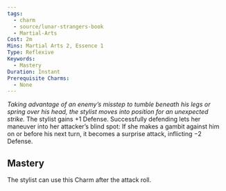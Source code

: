 ```yaml
---
tags:
  - charm
  - source/lunar-strangers-book
  - Martial-Arts
Cost: 2m
Mins: Martial Arts 2, Essence 1
Type: Reflexive
Keywords:
  - Mastery
Duration: Instant
Prerequisite Charms:
  - None
---
```

*Taking advantage of an enemy’s misstep to tumble beneath his legs or spring over his head, the stylist moves into position for an unexpected strike.*
The stylist gains +1 Defense. Successfully defending lets her maneuver into her attacker’s blind spot: If she makes a gambit against him on or before his next turn, it becomes a surprise attack, inflicting −2 Defense.
## Mastery
The stylist can use this Charm after the attack roll.